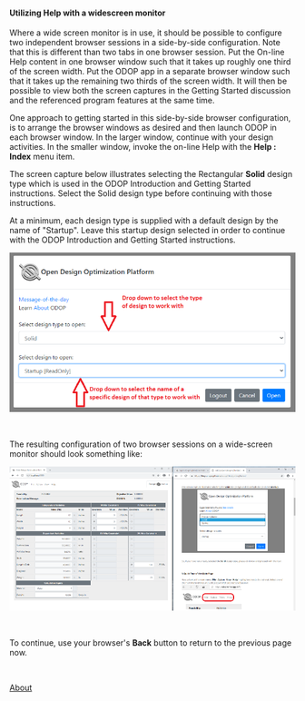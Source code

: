 #### Utilizing Help with a widescreen monitor

Where a wide screen monitor is in use, 
it should be possible to configure two independent browser sessions in a 
side-by-side configuration.
Note that this is different than two tabs in one browser session.
Put the On-line Help content in one browser window such that it
takes up roughly one third of the screen width.
Put the ODOP app in a separate browser window such that it takes up 
the remaining two thirds of the screen width.
It will then be possible to view both the screen captures in the Getting Started 
discussion and the referenced program features at the same time.

One approach to getting started in this side-by-side browser configuration, 
is to arrange the browser windows as desired and then 
launch ODOP in each browser window. 
In the larger window, continue with your design activities.
In the smaller window, invoke the on-line Help with the **Help : Index** menu item.

The screen capture below illustrates selecting the Rectangular **Solid** design type
which is used in the ODOP Introduction and Getting Started instructions. 
Select the Solid design type before continuing with those instructions.   

At a minimum, each design type is supplied with a default design by the name of "Startup".
Leave this startup design selected in order to continue with the 
ODOP Introduction and Getting Started instructions.   

![Start with Rectangular Solid](./png/SelectSolid.png "Start with Rectangular Solid")
 
&nbsp;

The resulting configuration of two browser sessions on a wide-screen monitor 
should look something like:   

![Side-by-side browsers](./png/SideBySideBrowsers.png "Side-by-side browsers")   
 
&nbsp;

To continue, use your browser's **Back** button to return to the previous page now.

&nbsp;

[About](./)
